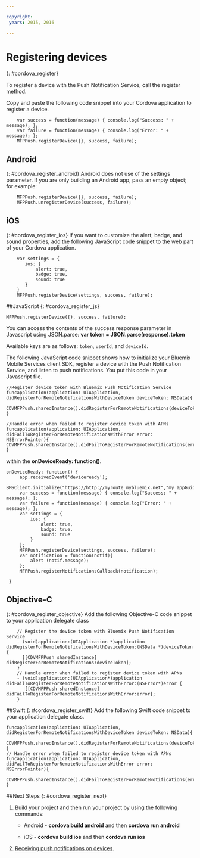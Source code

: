 ```yaml
---

copyright:
 years: 2015, 2016

---
```


# Registering devices

{: #cordova_register}

To register a device with the Push Notification Service, call the register method.

Copy and paste the following code snippet into your Cordova application to register a device.

```	
	var success = function(message) { console.log("Success: " + message); };
	var failure = function(message) { console.log("Error: " + message); };
	MFPPush.registerDevice({}, success, failure);
```	

## Android
{: #cordova_register_android}
Android does not use of the settings parameter. If you are only building an Android app, pass an empty object; for example:

```	
	MFPPush.registerDevice({}, success, failure);
	MFPPush.unregisterDevice(success, failure);
```	

##	iOS
{: #cordova_register_ios}
If you want to customize the alert, badge, and sound properties, add the following JavaScript code snippet to the web part of your Cordova application.

```	
	var settings = {
	   ios: {
	       alert: true,
	       badge: true,
	       sound: true
	   }
	}
	MFPPush.registerDevice(settings, success, failure);
```	



##JavaScript
{: #cordova_register_js}

```
MFPPush.registerDevice({}, success, failure);
``` 

You can access the contents of the success response parameter in Javascript using JSON.parse:
**var token = JSON.parse(response).token**

 
Available keys are as follows: ```token```, ```userId```, and ```deviceId```.

The following JavaScript code snippet shows how to initialize your Bluemix Mobile Services client SDK, register a device with the Push Notification Service, and listen to push notifications. You put this code in your Javascript file. 


	
```
//Register device token with Bluemix Push Notification Service
funcapplication(application: UIApplication, didRegisterForRemoteNotificationsWithDeviceToken deviceToken: NSData){
  CDVMFPPush.sharedInstance().didRegisterForRemoteNotifications(deviceToken)
}
```	
	
```
//Handle error when failed to register device token with APNs
funcapplication(application: UIApplication, didFailToRegisterForRemoteNotificationsWithError error: NSErrorPointer){
CDVMFPPush.sharedInstance().didFailToRegisterForRemoteNotifications(error)
}
```

within the **onDeviceReady: function()**.	
	
```
onDeviceReady: function() {
     app.receivedEvent('deviceready');
     BMSClient.initialize("https://http://myroute_mybluemix.net","my_appGuid");
     var success = function(message) { console.log("Success: " + message); };
     var failure = function(message) { console.log("Error: " + message); };
     var settings = {
         ios: {
             alert: true,
             badge: true,
             sound: true
         }   
     }; 
     MFPPush.registerDevice(settings, success, failure);
     var notification = function(notif){
         alert (notif.message);
     };
     MFPPush.registerNotificationsCallback(notification);
     
 }
```

## Objective-C
{: #cordova_register_objective}
Add the following Objective-C code snippet to your application delegate class
	
```
	// Register the device token with Bluemix Push Notification Service
	- (void)application:(UIApplication *)application didRegisterForRemoteNotificationsWithDeviceToken:(NSData *)deviceToken {
	  [[CDVMFPPush sharedInstance] didRegisterForRemoteNotifications:deviceToken];
	}
	// Handle error when failed to register device token with APNs
	- (void)application:(UIApplication*)application didFailToRegisterForRemoteNotificationsWithError:(NSError*)error {
	   [[CDVMFPPush sharedInstance] didFailToRegisterForRemoteNotificationsWithError:error];
	}
```	

##Swift
{: #cordova_register_swift}
Add the following Swift code snippet to your application delegate class.

```     
funcapplication(application: UIApplication, didRegisterForRemoteNotificationsWithDeviceToken deviceToken: NSData){
   CDVMFPPush.sharedInstance().didRegisterForRemoteNotifications(deviceToken)
}	
// Handle error when failed to register device token with APNs
funcapplication(application: UIApplication, didFailToRegisterForRemoteNotificationsWithError error: NSErrorPointer){
   CDVMFPPush.sharedInstance().didFailToRegisterForRemoteNotifications(error)
}
```

##Next Steps
{: #cordova_register_next}

1. Build your project and then run your project by using the following commands:

	* Android - **cordova build android** and then **cordova run android**
	
	* iOS - **cordova build ios** and then **cordova run ios**
1. [Receiving push notifications on devices](t_cordova_receive.html).
	 	
